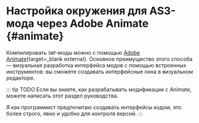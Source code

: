 # Настройка окружения для AS3-мода через Adobe Animate {#animate}

Компилировать `SWF`‑моды можно с помощью [Adobe Animate](https://www.adobe.com/products/animate.html){target=_blank external}. Основное преимущество этого способа — визуальная разработка интерфейса модов с помощью встроенных инструментов: вы сможете создавать интерфейсные окна в визуальном редакторе.


::: tip TODO
Если вы знаете, как разрабатывать модификации с Animate, можете написать этот раздел руководства.

Я как программист предпочитаю создавать интерфейсы кодом, это более строго, явно и удобно для контроля версий.
:::
